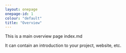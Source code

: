 ```yaml
---
layout: onepage
onepage-id: 1
colour: "default"
title: "Overview"
---
```

This is a main overview page index.md

It can contain an introduction to your project, website, etc.
